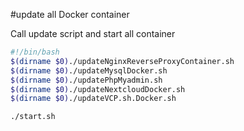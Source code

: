 #update all Docker container

Call update script and start all container

````bash
#!/bin/bash
$(dirname $0)./updateNginxReverseProxyContainer.sh
$(dirname $0)./updateMysqlDocker.sh
$(dirname $0)./updatePhpMyadmin.sh
$(dirname $0)./updateNextcloudDocker.sh
$(dirname $0)./updateVCP.sh.Docker.sh

./start.sh
````
